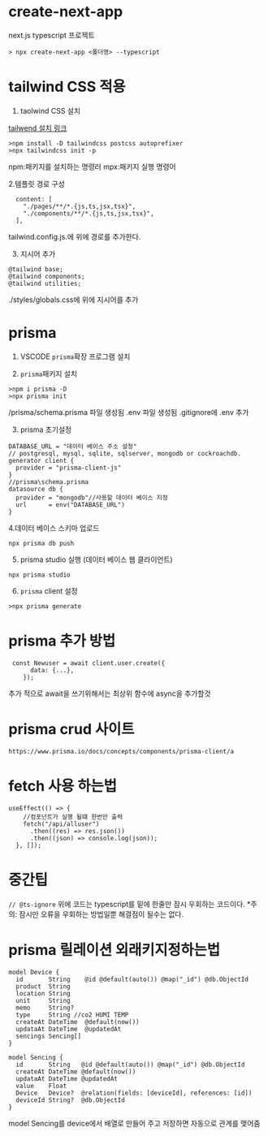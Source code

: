 # create-next-app

next.js typescript 프로젝트

```
> npx create-next-app <폴더명> --typescript
```

# tailwind CSS 적용

1. taolwind CSS 설치

[tailwend 설치 링크](https://tailwindcss.com/docs/guides/nextjs)

```
>npm install -D tailwindcss postcss autoprefixer
>npx tailwindcss init -p
```

npm:패키지를 설치하는 명령러
mpx:패키지 실행 명령어

2.템플릿 경로 구성

```
  content: [
    "./pages/**/*.{js,ts,jsx,tsx}",
    "./components/**/*.{js,ts,jsx,tsx}",
  ],
```

tailwind.config.js.에 위에 경로를 추가한다.

3. 지시어 추가

```
@tailwind base;
@tailwind components;
@tailwind utilities;
```

./styles/globals.css에 위에 지시어를 추가

# prisma

1. VSCODE `prisma`확장 프로그램 설치

2. `prisma`패키지 설치

```
>npm i prisma -D
>npx prisma init
```

/prisma/schema.prisma 파일 생성됨
.env 파일 생성됨
.gitignore에 .env 추가

3. prisma 초기설정

```
DATABASE_URL = "데이터 베이스 주소 설정"
// postgresql, mysql, sqlite, sqlserver, mongodb or cockroachdb.
generator client {
  provider = "prisma-client-js"
}
//prisma\schema.prisma
datasource db {
  provider = "mongodb"//사용할 데이터 베이스 지정
  url      = env("DATABASE_URL")
}
```

4.데이터 베이스 스키마 업로드

```
npx prisma db push
```

5. prisma studio 실행 (데이터 베이스 웹 클라이언트)

```
npx prisma studio
```

6. `prisma` client 설정

```
>npx prisma generate
```

# prisma 추가 방법

```
 const Newuser = await client.user.create({
      data: {...},
    });
```

추가 적으로 await을 쓰기위해서는 최상위 함수에 async을 추가할것

# prisma crud 사이트

```
https://www.prisma.io/docs/concepts/components/prisma-client/a
```

# fetch 사용 하는법

```
useEffect(() => {
    //컴포넌트가 실행 될떄 한번만 출력
    fetch("/api/alluser")
      .then((res) => res.json())
      .then((json) => console.log(json));
  }, []);
```

# 중간팁

`// @ts-ignore`
위에 코드는 typescript를 밑에 한줄만 잠시 우회하는 코드이다. \*주의: 잠시만 오류을 우회하는 방법일뿐 해결점이 될수는 없다.

# prisma 릴레이션 외래키지정하는법

```
model Device {
  id       String    @id @default(auto()) @map("_id") @db.ObjectId
  product  String
  location String
  unit     String
  memo     String?
  type     String //co2 HUMI TEMP
  createAt DateTime  @default(now())
  updataAt DateTime  @updatedAt
  sencings Sencing[]
}

model Sencing {
  id       String   @id @default(auto()) @map("_id") @db.ObjectId
  createAt DateTime @default(now())
  updataAt DateTime @updatedAt
  value    Float
  Device   Device?  @relation(fields: [deviceId], references: [id])
  deviceId String?  @db.ObjectId
}
```

model Sencing를 device에서 배열로 만들어 주고 저장하면 자동으로
관계를 맺어줌
